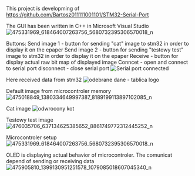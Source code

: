 This project is developming of https://github.com/Bartosz011111001101/STM32-Serial-Port

The GUI has been written in C++ in Microsoft Visual Studio
![475331969_618464007263756_5680732395306570018_n](https://github.com/user-attachments/assets/434e36e5-8e25-497b-8298-b47a89235acc)

Buttons:
Send image 1 - button for sending "cat" image to stm32 in order to display it on the epaper
Send image 2 - button for sending "testowy test" image to stm32 in order to display it on the epaper
Receive - button for display actual raw bit map of displayed image
Conncet - open and connect to serial port
disconnect - close serial port
![Serial port connected](https://github.com/user-attachments/assets/d6100e9a-2d0f-4d03-967d-6fd4a6582643)

Here received data from stm32
![odebrane dane - tablica logo](https://github.com/user-attachments/assets/2936ba7c-c360-4106-8a25-9093189c2381)

Default image from microcontroler memory
![475018849_1380334649997387_8189199113897102085_n](https://github.com/user-attachments/assets/0fef5b1f-92ef-46fb-a2e9-d197aaef01de)

Cat image
![odwrocony kot](https://github.com/user-attachments/assets/d4537160-21b2-49b3-9b5a-460fb8241e9c)

Testowy test image
![476035706_637134625385652_8861749772312445252_n](https://github.com/user-attachments/assets/2780482b-41a5-47c1-8929-f88ff0cddfcf)

Microcontroler setup
![475331969_618464007263756_5680732395306570018_n](https://github.com/user-attachments/assets/0459a56b-ea36-485b-9975-5db5c72ea818)

OLED is displaying actual behavior of microcontroler. The comunicat depend of sending or receiving data
![475905810_1399130951251578_1079085018607045340_n](https://github.com/user-attachments/assets/d863c715-536f-452d-bede-0713bc4bdca9)
